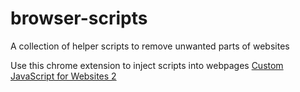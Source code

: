 # browser-scripts
A collection of helper scripts to remove unwanted parts of websites

Use this chrome extension to inject scripts into webpages [Custom JavaScript for Websites 2](https://chrome.google.com/webstore/detail/custom-javascript-for-web/ddbjnfjiigjmcpcpkmhogomapikjbjdk)
